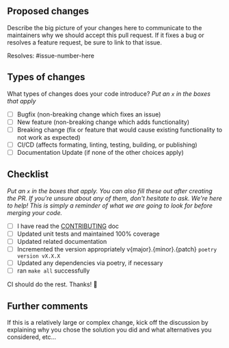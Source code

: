 ## Proposed changes

Describe the big picture of your changes here to communicate to the maintainers why we should accept this pull request. If it fixes a bug or resolves a feature request, be sure to link to that issue.

Resolves: #issue-number-here

## Types of changes

What types of changes does your code introduce?
_Put an `x` in the boxes that apply_

- [ ] Bugfix (non-breaking change which fixes an issue)
- [ ] New feature (non-breaking change which adds functionality)
- [ ] Breaking change (fix or feature that would cause existing functionality to not work as expected)
- [ ] CI/CD (affects formating, linting, testing, building, or publishing)
- [ ] Documentation Update (if none of the other choices apply)

## Checklist

_Put an `x` in the boxes that apply. You can also fill these out after creating the PR. If you're unsure about any of them, don't hesitate to ask. We're here to help! This is simply a reminder of what we are going to look for before merging your code._

- [ ] I have read the [CONTRIBUTING](https://github.com/jvendegna/python-packaging-demo/blob/main/CONTRIBUTING.md) doc
- [ ] Updated unit tests and maintained 100% coverage
- [ ] Updated related documentation
- [ ] Incremented the version appropriately v{major}.{minor}.{patch} `poetry version vX.X.X`
- [ ] Updated any dependencies via poetry, if necessary
- [ ] ran `make all` successfully

CI should do the rest. Thanks! 🎉

## Further comments

If this is a relatively large or complex change, kick off the discussion by explaining why you chose the solution you did and what alternatives you considered, etc...